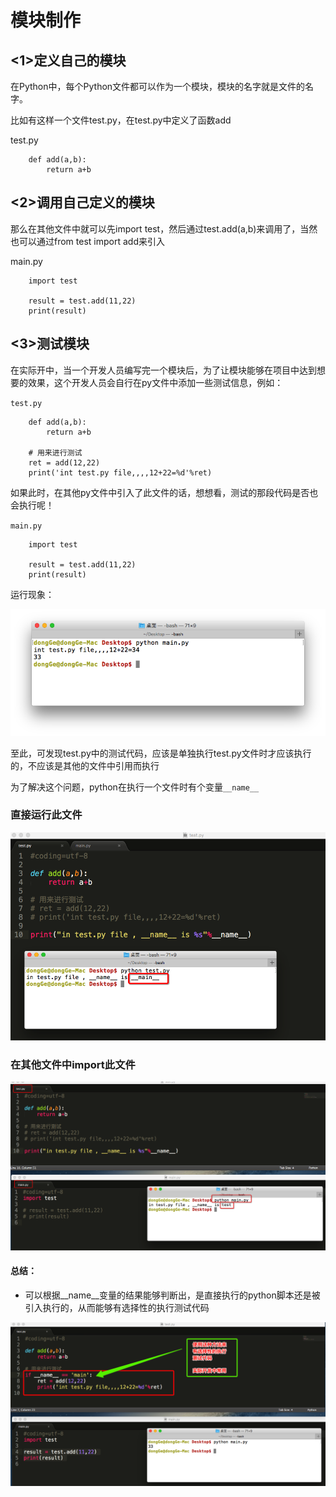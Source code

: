 # 模块制作

## <1>定义自己的模块

在Python中，每个Python文件都可以作为一个模块，模块的名字就是文件的名字。

比如有这样一个文件test.py，在test.py中定义了函数add

test.py

```
    def add(a,b):
        return a+b
```

## <2>调用自己定义的模块

那么在其他文件中就可以先import test，然后通过test.add(a,b)来调用了，当然也可以通过from test import add来引入

main.py

```
    import test

    result = test.add(11,22)
    print(result)
```

## <3>测试模块

在实际开中，当一个开发人员编写完一个模块后，为了让模块能够在项目中达到想要的效果，这个开发人员会自行在py文件中添加一些测试信息，例如：

`test.py`

```
    def add(a,b):
        return a+b

    # 用来进行测试
    ret = add(12,22)
    print('int test.py file,,,,12+22=%d'%ret)
```

如果此时，在其他py文件中引入了此文件的话，想想看，测试的那段代码是否也会执行呢！

`main.py`

```
    import test

    result = test.add(11,22)
    print(result)
```

运行现象：

![img](../images/Snip20160819_79.png)

至此，可发现test.py中的测试代码，应该是单独执行test.py文件时才应该执行的，不应该是其他的文件中引用而执行

为了解决这个问题，python在执行一个文件时有个变量`__name__`

### 直接运行此文件

![img](../images/Snip20160819_80.png)

### 在其他文件中import此文件

![img](../images/Snip20160819_81.png)

#### 总结：

- 可以根据__name__变量的结果能够判断出，是直接执行的python脚本还是被引入执行的，从而能够有选择性的执行测试代码

![img](../images/Snip20160819_82.png)